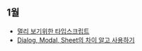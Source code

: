 ## 1월

- [멀리 보기위한 타입스크립트](https://velog.io/@koreanthuglife/%EB%A9%80%EB%A6%AC-%EB%B3%B4%EA%B8%B0%EC%9C%84%ED%95%9C-%ED%83%80%EC%9E%85%EC%8A%A4%ED%81%AC%EB%A6%BD%ED%8A%B8)
- [Dialog, Modal, Sheet의 차이 알고 사용하기](https://velog.io/@koreanthuglife/Dialog-Modal-Sheet%EC%9D%98-%EC%B0%A8%EC%9D%B4-%EC%95%8C%EA%B3%A0-%EC%82%AC%EC%9A%A9%ED%95%98%EA%B8%B0)
